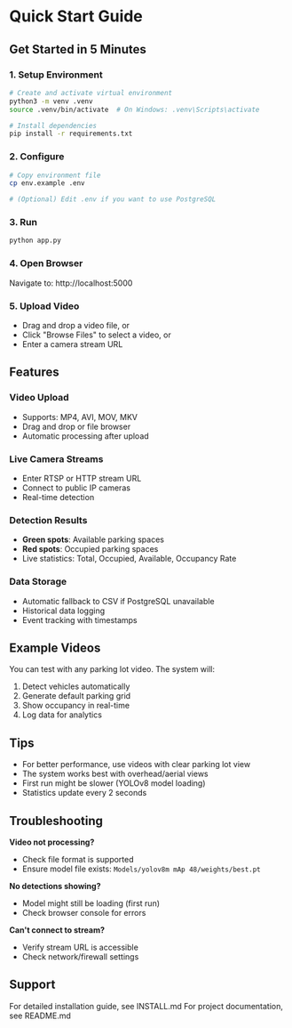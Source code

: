 # Quick Start Guide

## Get Started in 5 Minutes

### 1. Setup Environment

```bash
# Create and activate virtual environment
python3 -m venv .venv
source .venv/bin/activate  # On Windows: .venv\Scripts\activate

# Install dependencies
pip install -r requirements.txt
```

### 2. Configure

```bash
# Copy environment file
cp env.example .env

# (Optional) Edit .env if you want to use PostgreSQL
```

### 3. Run

```bash
python app.py
```

### 4. Open Browser

Navigate to: http://localhost:5000

### 5. Upload Video

- Drag and drop a video file, or
- Click "Browse Files" to select a video, or
- Enter a camera stream URL

## Features

### Video Upload
- Supports: MP4, AVI, MOV, MKV
- Drag and drop or file browser
- Automatic processing after upload

### Live Camera Streams
- Enter RTSP or HTTP stream URL
- Connect to public IP cameras
- Real-time detection

### Detection Results
- **Green spots**: Available parking spaces
- **Red spots**: Occupied parking spaces
- Live statistics: Total, Occupied, Available, Occupancy Rate

### Data Storage
- Automatic fallback to CSV if PostgreSQL unavailable
- Historical data logging
- Event tracking with timestamps

## Example Videos

You can test with any parking lot video. The system will:
1. Detect vehicles automatically
2. Generate default parking grid
3. Show occupancy in real-time
4. Log data for analytics

## Tips

- For better performance, use videos with clear parking lot view
- The system works best with overhead/aerial views
- First run might be slower (YOLOv8 model loading)
- Statistics update every 2 seconds

## Troubleshooting

**Video not processing?**
- Check file format is supported
- Ensure model file exists: `Models/yolov8m mAp 48/weights/best.pt`

**No detections showing?**
- Model might still be loading (first run)
- Check browser console for errors

**Can't connect to stream?**
- Verify stream URL is accessible
- Check network/firewall settings

## Support

For detailed installation guide, see INSTALL.md
For project documentation, see README.md


